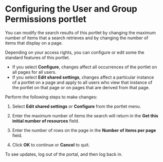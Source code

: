 # Configuring the User and Group Permissions portlet


You can modify the search results of this portlet by changing the maximum number of items that a search retrieves and by changing the number of items that display on a page.

Depending on your access rights, you can configure or edit some the standard features of this portlet.

-   If you select **Configure**, changes affect all occurrences of the portlet on all pages for all users.
-   If you select **Edit shared settings**, changes affect a particular instance of a portlet on a page and apply to all users who view that instance of the portlet on that page or on pages that are derived from that page.

Perform the following steps to make changes:

1.  Select **Edit shared settings** or **Configure** from the portlet menu.

2.  Enter the maximum number of items the search will return in the **Get this initial number of resources** field.

3.  Enter the number of rows on the page in the **Number of items per page** field.

4.  Click **OK** to continue or **Cancel** to quit.


To see updates, log out of the portal, and then log back in.

